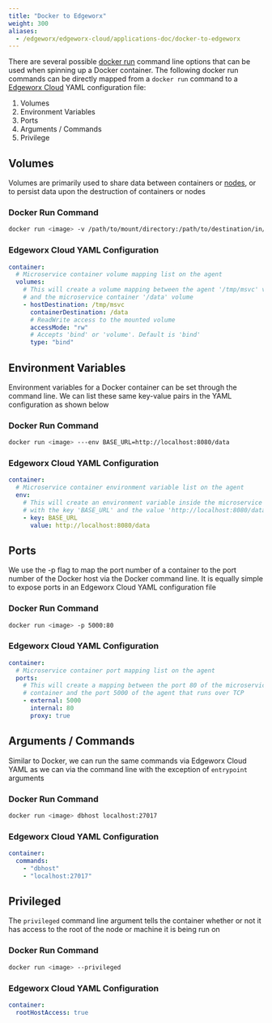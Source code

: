 ```yaml
---
title: "Docker to Edgeworx"
weight: 300
aliases:
  - /edgeworx/edgeworx-cloud/applications-doc/docker-to-edgeworx
---
```


There are several
possible [docker run](https://docs.docker.com/engine/reference/commandline/run/) command line
options that can be used when spinning up a Docker container. The following docker run commands can
be directly mapped from a `docker run` command to a [Edgeworx Cloud](/docs/guides/start-portal) YAML configuration file:

1. Volumes
2. Environment Variables
3. Ports
4. Arguments / Commands
5. Privilege

## Volumes

Volumes are primarily used to share data between containers or [nodes](../cloud/adding-nodes/_index.md), or to persist data upon the
destruction of containers or nodes

### Docker Run Command

```bash
docker run <image> -v /path/to/mount/directory:/path/to/destination/in/container
```

### Edgeworx Cloud YAML Configuration

```yaml
container:
  # Microservice container volume mapping list on the agent
  volumes:
    # This will create a volume mapping between the agent '/tmp/msvc' volume
    # and the microservice container '/data' volume
    - hostDestination: /tmp/msvc
      containerDestination: /data
      # ReadWrite access to the mounted volume
      accessMode: "rw"
      # Accepts 'bind' or 'volume'. Default is 'bind'
      type: "bind"
```

## Environment Variables

Environment variables for a Docker container can be set through the command line. We can list these
same key-value pairs in the YAML configuration as shown below

### Docker Run Command

```bash
docker run <image> ---env BASE_URL=http://localhost:8080/data
```

### Edgeworx Cloud YAML Configuration

```yaml
container:
  # Microservice container environment variable list on the agent
  env:
    # This will create an environment variable inside the microservice container
    # with the key 'BASE_URL' and the value 'http://localhost:8080/data'
    - key: BASE_URL
      value: http://localhost:8080/data
```

## Ports

We use the -p flag to map the port number of a container to the port number of the Docker host via
the Docker command line. It is equally simple to expose ports in an Edgeworx Cloud YAML configuration
file

### Docker Run Command

```bash
docker run <image> -p 5000:80
```

### Edgeworx Cloud YAML Configuration

```yaml
container:
  # Microservice container port mapping list on the agent
  ports:
    # This will create a mapping between the port 80 of the microservice
    # container and the port 5000 of the agent that runs over TCP
    - external: 5000
      internal: 80
      proxy: true
```

## Arguments / Commands

Similar to Docker, we can run the same commands via Edgeworx Cloud YAML as we can via the command line
with the exception of `entrypoint` arguments

### Docker Run Command

```bash
docker run <image> dbhost localhost:27017
```

### Edgeworx Cloud YAML Configuration

```yaml
container:
  commands:
    - "dbhost"
    - "localhost:27017"
```

## Privileged

The `privileged` command line argument tells the container whether or not it has access to the root
of the node or machine it is being run on

### Docker Run Command

```bash
docker run <image> --privileged
```

### Edgeworx Cloud YAML Configuration

```yaml
container:
  rootHostAccess: true
```
